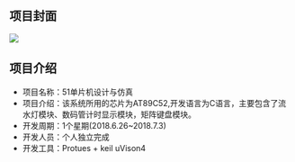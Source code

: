 ## 项目封面

![](D:/MyDocument/技术博客/我的blog/项目介绍/images/C51_1.png)



## 项目介绍

- 项目名称：51单片机设计与仿真
- 项目介绍：该系统所用的芯片为AT89C52,开发语言为C语言，主要包含了流水灯模块、数码管计时显示模块，矩阵键盘模块。
- 开发周期：1个星期(2018.6.26~2018.7.3)
- 开发人员：个人独立完成
- 开发工具：Protues  + keil uVison4

